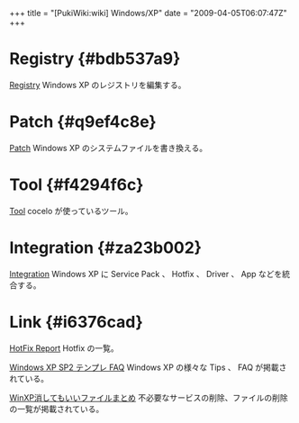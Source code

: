 +++
title = "[PukiWiki:wiki] Windows/XP"
date = "2009-04-05T06:07:47Z"
+++


# Registry  {#bdb537a9}
[Registry](/archive/wiki/Windows/XP/Registry/ "Registry")
Windows XP のレジストリを編集する。

# Patch  {#q9ef4c8e}
[Patch](/archive/wiki/Windows/XP/Patch/ "Patch")
Windows XP のシステムファイルを書き換える。

# Tool  {#f4294f6c}
[Tool](/archive/wiki/Windows/XP/Tool/ "Tool")
cocelo が使っているツール。

# Integration  {#za23b002}
[Integration](/archive/wiki/Windows/XP/Integration/ "Integration")
Windows XP に Service Pack 、 Hotfix 、 Driver 、 App などを統合する。

# Link  {#i6376cad}
[HotFix Report](http://hotfix.jp/ "HotFix Report")
Hotfix の一覧。

[Windows XP SP2 テンプレ FAQ](http://teamcroud.fc2web.com/ "Windows XP SP2 テンプレ FAQ")
Windows XP の様々な Tips 、 FAQ が掲載されている。

[WinXP消してもいいファイルまとめ](http://deletable.fc2web.com/ "WinXP消してもいいファイルまとめ")
不必要なサービスの削除、ファイルの削除の一覧が掲載されている。
